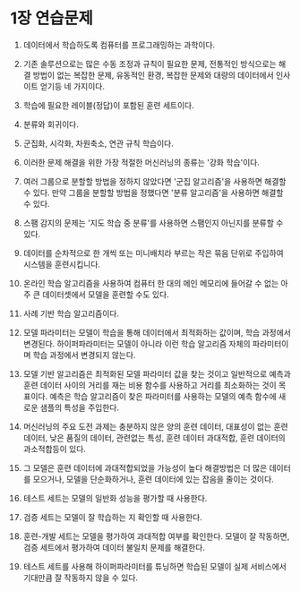 # 1장 연습문제

1. 데이터에서 학습하도록 컴퓨터를 프로그래밍하는 과학이다.

2. 기존 솔루션으로는 많은 수동 조정과 규칙이 필요한 문제, 전통적인 방식으로는 해결 방법이 없는 복잡한 문제, 유동적인 환경, 복잡한 문제와 대량의 데이터에서 인사이트 얻기등 네 가지이다.

3. 학습에 필요한 레이블(정답)이 포함된 훈련 세트이다.

4. 분류와 회귀이다.

5. 군집화, 시각화, 차원축소, 연관 규칙 학습이다.

6. 이러한 문제 해결을 위한 가장 적절한 머신러닝의 종류는 '강화 학습'이다.

7. 여러 그룹으로 분할할 방법을 정하지 않았다면 '군집 알고리즘'을 사용하면 해결할 수 있다. 
만약 그룹을 분할할 방법을 정했다면 '분류 알고리즘'을 사용하면 해결할 수 있다.

8. 스팸 감지의 문제는 '지도 학습 중 분류'를 사용하면 스팸인지 아닌지를 분류할 수 있다.

9. 데이터를 순차적으로 한 개씩 또는 미니배치라 부르는 작은 묶음 단위로 주입하여 시스템을 훈련시킵니다.

10. 온라인 학습 알고리즘을 사용하여 컴퓨터 한 대의 메인 메모리에 들어갈 수 없는 아주 큰 데이터셋에서 모델을 훈련할 수도 있다.

11. 사례 기반 학습 알고리즘이다.

12. 모델 파라미터는 모델이 학습을 통해 데이터에서 최적화하는 값이며, 학습 과정에서 변경된다. 하이퍼파라미터는 모델이 아니라 이런 학습 알고리즘 자체의 파라미터이며 학습 과정에서 변경되지 않는다.

13. 모델 기반 알고리즘은 최적화된 모델 파라미터 값을 찾는 것이고 일반적으로 예측과 훈련 데이터 사이의 거리를 재는 비용 함수를 사용하고 거리를 최소화하는 것이 목표이다. 예측은 학습 알고리즘이 찾은 파라미터를 사용하는 모델의 예측 함수에 새로운 샘플의 특성을 주입한다.

14. 머신러닝의 주요 도전 과제는 충분하지 않은 양의 훈련 데이터, 대표성이 없는 훈련 데이터, 낮은 품질의 데이터, 관련없는 특성, 훈련 데이터 과대적합, 훈련 데이터의 과소적합등이 있다.

15. 그 모델은 훈련 데이터에 과대적합되었을 가능성이 높다 해결방법은 더 많은 데이터를 모으거나, 모델을 단순화하거나, 훈련 데이터에 있는 잡음을 줄이는 것이다.

16. 테스트 세트는 모델의 일반화 성능을 평가할 때 사용한다.

17. 검증 세트는 모델이 잘 학습하는 지 확인할 때 사용한다.

18. 훈련-개발 세트는 모델을 평가하여 과대적합 여부를 확인한다. 모델이 잘 작동하면, 검증 세트에서 평가하여 데이터 불일치 문제를 해결한다.

19. 테스트 세트를 사용해 하이퍼파라미터를 튜닝하면 학습된 모델이 실제 서비스에서 기대만큼 잘 작동하지 않을 수 있다.